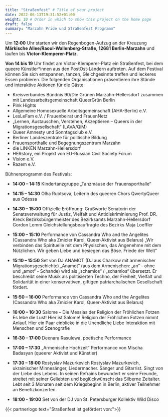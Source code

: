 ```yaml
---
title: "Straßenfest" # Title of your project
date: 2022-06-13T19:31:52+01:00
weight: 10 # Order in which to show this project on the home page
draft: false
summary: "Marzahn Pride und Straßenfest Programm"
---
```


Um **12:00** Uhr starten wir den Regenbogen-Aufzug an der Kreuzung **Märkische Allee/Raoul-Wallenberg-Straße, 12681 Berlin-Marzahn** und laufen bis **Victor-Klemperer-Platz**.

**Von 14 bis 19** Uhr findet am Victor-Klemperer-Platz ein Straßenfest, bei dem queere Künstler\*innen aus den PostOst-Ländern auftreten. Auf dem Festival können Sie sich entspannen, tanzen, Gleichgesinnte treffen und leckeres Essen probieren. Die folgenden Organisationen präsentieren ihre Stände und interaktive Aktionen für die Gäste:

* Kreisverbandes Bündnis 90/Die Grünen Marzahn-Hellersdorf zusammen mit Landesarbeitsgemeinschaft QueerGrün Berlin
* Pink Hights
* Allgemeine Homosexuelle Arbeitsgemeinschaft (AHA-Berlin) e.V.
* LesLeFam e.V. / Frauenbeirat und FrauenNetz
* „Lernen, Austauschen, Verstehen, Akzeptieren – Queers in der Migrationsgesellschaft“ (LAVA/QiM)
* Queer Amnesty und Sonntagsclub e.V.
* Berliner Landeszentrale für politische Bildung
* Frauensporthalle und Begegnungszentrum Marzahn
* die LINKEN Marzahn-Hellersdorf
* HERstory, ein Projekt von EU-Russian Civil Society Forum
* Vision e.V.
* Razem e.V.

Bühnenprogramm des Festivals:

* **14:00 – 14:15** Kindertanzgruppe „Tanzmäuse der Frauensporthalle“

* **14:15 – 14:30** Olha Rubtsova, Leiterin des queeren Chors QwertyQueer aus Odessa

* **14:30 – 15:00** Offizielle Eröffnung: Grußworte
Senatorin der Senatsverwaltung für Justiz, Vielfalt und Antidiskriminierung Prof. DR. Kreck
Bezirksbürgermeister des Bezirksamts Marzahn-Hellersdorf Gordon Lemm Gleichstellungsbeauftragte des Bezirks Maja Loeffler

* **15:00 – 15:10** Performance von Cassandra Who and the Angelites (Cassandra Who aka Zmicier Karol, Queer-Aktivist aus Belarus)
„Wir verbinden das Spirituelle mit dem Physischen, das Angenehme mit dem Nützlichen. Wir geben Liebe und besiegen das Böse. Friede der Welt“

* **15:10 – 15:50** Set von DJ ANAMOT (DJ aus Charkow mit armenischer Migrationsgeschichte)
 „Anamot“ (aus dem Armenischen: „an“ - ohne und „amot“ - Schande) wird als „schamlos“ / „schamlos“ übersetzt. Er beschreibt seine Musik als politisierten Techno, der Freiheit, Vielfalt und Solidarität in einer konservativen, giftigen patriarchalischen Gesellschaft fördert.

* **15:50 – 16:00** Performance von Cassandra Who and the Angelites (Cassandra Who aka Zmicier Karol, Queer-Aktivist aus Belarus)

* **16:00 – 16:30** Salome – Die Messias der Religion der Fröhlichen Fotzen
Es lebe die Lust! Hier ist Salome! Religion der Fröhlichen Fotzen nimmt Anlauf. Hier ein Paar einblicke in die Unendliche Liebe Interaktion mit Menschen und Szenografie

* **16:30 – 17:00** Deenara Rasulewa, poetische Performance

* **17:00 – 17:30** „Armenische Hochzeit“ Performance von Mischa Badasyan (queerer Aktivist und Künstler)

* **17:30 – 18:00** Rostyslav Mazurkevich
Rostyslav Mazurkevich, ukrainischer Minnesänger, Liedermacher. Sänger und Gitarrist. Singt von der Liebe des Lebens. In seinen Refrains bewundert er seine Freunde, streitet mit seiner Geliebten und beglückwünscht das Silberne Zeitalter. Lebt seit 3 Monaten seit dem Kriegsbeginn in Berlin, aktiver Teilnehmer an Benefizkonzerten.

* **18:00 - 19:00** Set von der DJ von St. Petersburger Kollektiv Wild Disco


{{< partnerlogo text="Straßenfest ist gefördert von:">}}






